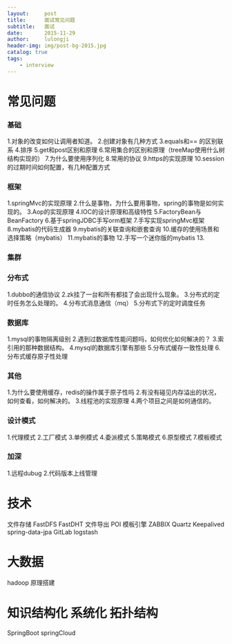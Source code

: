 ```yaml
---
layout:     post
title:      面试常见问题
subtitle:   面试
date:       2015-11-29
author:     lulongji
header-img: img/post-bg-2015.jpg
catalog: true
tags:
    - interview
---
```


# 常见问题
### 基础
1.对象的改变如何让调用者知道。
2.创建对象有几种方式
3.equals和== 的区别联系
4.排序
5.get和post区别和原理
6.常用集合的区别和原理（treeMap使用什么树结构实现的）
7.为什么要使用序列化
8.常用的协议
9.https的实现原理
10.session的过期时间如何配置，有几种配置方式

### 框架
1.springMvc的实现原理
2.什么是事物，为什么要用事物，spring的事物是如何实现的。
3.Aop的实现原理
4.IOC的设计原理和高级特性
5.FactoryBean与BeanFactory
6.基于springJDBC手写orm框架
7.手写实现springMvc框架
8.mybatis的代码生成器
9.mybatis的关联查询和嵌套查询
10.缓存的使用场景和选择策略（mybatis）
11.mybatis的事物
12.手写一个迷你版的mybatis
13.

### 集群

### 分布式
1.dubbo的通信协议
2.zk挂了一台和所有都挂了会出现什么现象。
3.分布式的定时任务怎么处理的。
4.分布式消息通信（mq）
5.分布式下的定时调度任务

### 数据库
1.mysql的事物隔离级别
2.遇到过数据库性能问题吗，如何优化如何解决的？
3.索引用的那种数据结构。
4.mysql的数据库引擎有那些
5.分布式缓存一致性处理
6.分布式缓存原子性处理


### 其他
1.为什么要使用缓存，redis的操作属于原子性吗
2.有没有碰见内存溢出的状况，如何查看，如何解决的。
3.线程池的实现原理
4.两个项目之间是如何通信的。

### 设计模式
1.代理模式
2.工厂模式
3.单例模式
4.委派模式
5.策略模式
6.原型模式
7.模板模式

### 加深
1.远程dubug
2.代码版本上线管理



# 技术
文件存储 FastDFS  FastDHT
文件导出 POI
模板引擎
ZABBIX
Quartz
Keepalived
spring-data-jpa
GitLab
logstash

# 大数据

hadoop 原理搭建



# 知识结构化 系统化 拓扑结构

SpringBoot  springCloud








